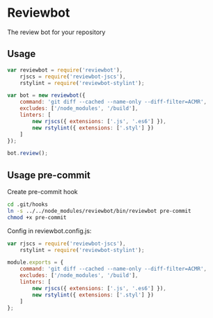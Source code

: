 # Reviewbot
The review bot for your repository

## Usage
```js
var reviewbot = require('reviewbot'),
    rjscs = require('reviewbot-jscs'),
    rstylint = require('reviewbot-stylint');

var bot = new reviewbot({
    command: 'git diff --cached --name-only --diff-filter=ACMR',
    excludes: ['/node_modules', '/build'],
    linters: [
        new rjscs({ extensions: ['.js', '.es6'] }),
        new rstylint({ extensions: ['.styl'] })
    ]
});

bot.review();
```

## Usage pre-commit
Create pre-commit hook
```bash
cd .git/hooks
ln -s ../../node_modules/reviewbot/bin/reviewbot pre-commit
chmod +x pre-commit
```

Config in reviewbot.config.js:
```js
var rjscs = require('reviewbot-jscs'),
    rstylint = require('reviewbot-stylint');

module.exports = {
    command: 'git diff --cached --name-only --diff-filter=ACMR',
    excludes: ['/node_modules', '/build'],
    linters: [
        new rjscs({ extensions: ['.js', '.es6'] }),
        new rstylint({ extensions: ['.styl'] })
    ]
};
```

